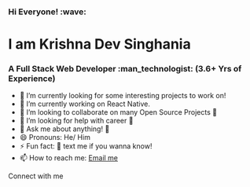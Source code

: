 <h3>Hi Everyone! :wave:</h3>
<h1>I am Krishna Dev Singhania</h1>
<h3>A Full Stack Web Developer :man_technologist: (3.6+ Yrs of Experience)</h3>

- :telescope: I’m currently looking for some interesting projects to work on!
- 🌱 I’m currently working on React Native.
- :dancers: I’m looking to collaborate on many Open Source Projects :sparkling_heart:
- :thinking: I’m looking for help with career :office:
- :speech_balloon: Ask me about anything! :hugs:
- :smile: Pronouns: He/ Him
- :zap: Fun fact: :calling: text me if you wanna know!
- 📫 How to reach me: <a href="mailto:krishnadevbit@gmail.com">Email me</a>

Connect with me
    
    

<!---
CoderKrishDev/
CoderKrishDev is a ✨ special ✨ repository because its `README.md` (this file) appears on your GitHub profile.
You can click the Preview link to take a look at your changes.
--->
